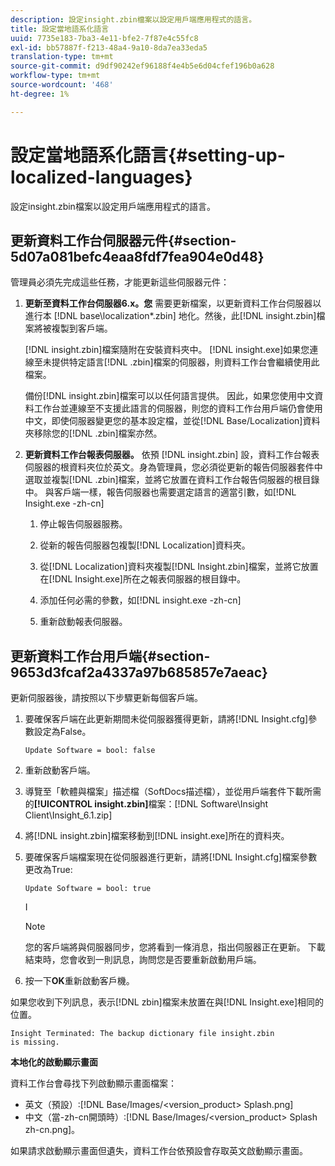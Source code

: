 ```yaml
---
description: 設定insight.zbin檔案以設定用戶端應用程式的語言。
title: 設定當地語系化語言
uuid: 7735e183-7ba3-4e11-bfe2-7f87e4c55fc8
exl-id: bb57887f-f213-48a4-9a10-8da7ea33eda5
translation-type: tm+mt
source-git-commit: d9df90242ef96188f4e4b5e6d04cfef196b0a628
workflow-type: tm+mt
source-wordcount: '468'
ht-degree: 1%

---
```


# 設定當地語系化語言{#setting-up-localized-languages}

設定insight.zbin檔案以設定用戶端應用程式的語言。

## 更新資料工作台伺服器元件{#section-5d07a081befc4eaa8fdf7fea904e0d48}

管理員必須先完成這些任務，才能更新這些伺服器元件：

1. **更新至資料工作台伺服器6.x。您** 需要更新檔案，以更新資料工作台伺服器以進行本 [!DNL base\localization\*.zbin] 地化。然後，此[!DNL insight.zbin]檔案將被複製到客戶端。

   [!DNL insight.zbin]檔案隨附在安裝資料夾中。 [!DNL insight.exe]如果您連線至未提供特定語言[!DNL .zbin]檔案的伺服器，則資料工作台會繼續使用此檔案。

   備份[!DNL insight.zbin]檔案可以以任何語言提供。 因此，如果您使用中文資料工作台並連線至不支援此語言的伺服器，則您的資料工作台用戶端仍會使用中文，即使伺服器變更您的基本設定檔，並從[!DNL Base/Localization]資料夾移除您的[!DNL .zbin]檔案亦然。

1. **更新資料工作台報表伺服器。** 依預 [!DNL insight.zbin] 設，資料工作台報表伺服器的根資料夾位於英文。身為管理員，您必須從更新的報告伺服器套件中選取並複製[!DNL .zbin]檔案，並將它放置在資料工作台報告伺服器的根目錄中。 與客戶端一樣，報告伺服器也需要選定語言的適當引數，如[!DNL Insight.exe -zh-cn]

   1. 停止報告伺服器服務。
   1. 從新的報告伺服器包複製[!DNL Localization]資料夾。
   1. 從[!DNL Localization]資料夾複製[!DNL Insight.zbin]檔案，並將它放置在[!DNL Insight.exe]所在之報表伺服器的根目錄中。

   1. 添加任何必需的參數，如[!DNL insight.exe -zh-cn]
   1. 重新啟動報表伺服器。

## 更新資料工作台用戶端{#section-9653d3fcaf2a4337a97b685857e7aeac}

更新伺服器後，請按照以下步驟更新每個客戶端。

1. 要確保客戶端在此更新期間未從伺服器獲得更新，請將[!DNL Insight.cfg]參數設定為False。

   ```
   Update Software = bool: false
   ```

1. 重新啟動客戶端。
1. 導覽至「軟體與檔案」描述檔（SoftDocs描述檔），並從用戶端套件下載所需的&#x200B;**[!UICONTROL insight.zbin]**&#x200B;檔案：[!DNL Software\Insight Client\Insight_6.1.zip]

1. 將[!DNL insight.zbin]檔案移動到[!DNL insight.exe]所在的資料夾。

1. 要確保客戶端檔案現在從伺服器進行更新，請將[!DNL Insight.cfg]檔案參數更改為True:

   ```
   Update Software = bool: true
   ```

   I

   >[!NOTE]
   >
   >您的客戶端將與伺服器同步，您將看到一條消息，指出伺服器正在更新。 下載結束時，您會收到一則訊息，詢問您是否要重新啟動用戶端。

1. 按一下&#x200B;**OK**&#x200B;重新啟動客戶機。

如果您收到下列訊息，表示[!DNL zbin]檔案未放置在與[!DNL Insight.exe]相同的位置。

```
Insight Terminated: The backup dictionary file insight.zbin 
is missing.
```

**本地化的啟動顯示畫面**

資料工作台會尋找下列啟動顯示畫面檔案：

* 英文（預設）:[!DNL Base/Images/<version_product> Splash.png]
* 中文（當-zh-cn開頭時）:[!DNL Base/Images/<version_product> Splash zh-cn.png]。

如果請求啟動顯示畫面但遺失，資料工作台依預設會存取英文啟動顯示畫面。

<!-- <a id="section_91AE5EF234C14652A7B04082A22629AB"></a> -->
